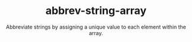 <h1 align="center">
   <b>
       abbrev-string-array
    </b>
</h1>
<div align="center">Abbreviate strings by assigning a unique value to each element within the array.</div>
